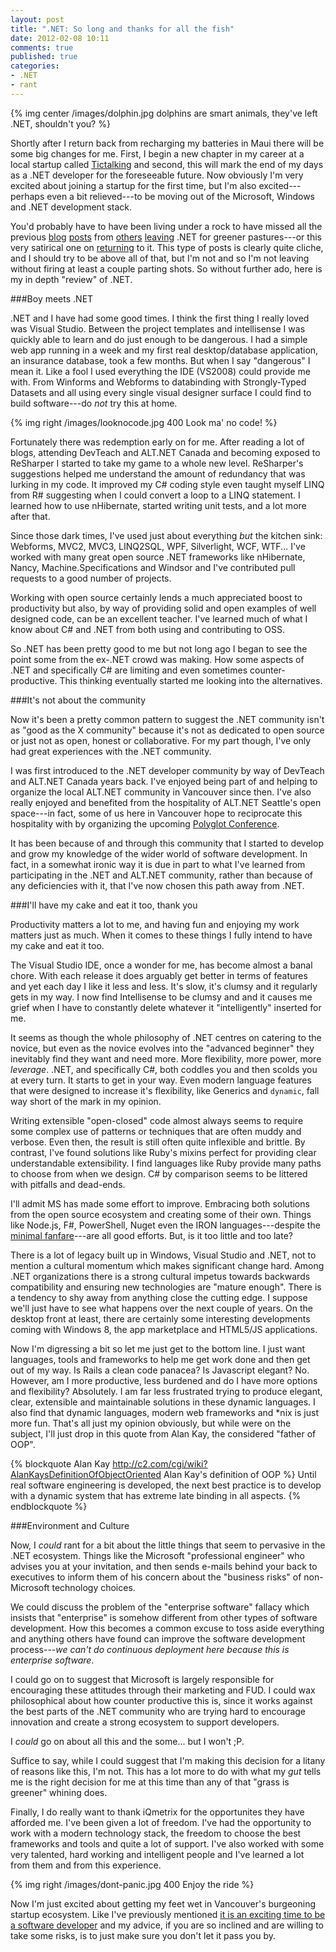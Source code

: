 ```yaml
---
layout: post
title: ".NET: So long and thanks for all the fish"
date: 2012-02-08 10:11
comments: true
published: true
categories: 
- .NET 
- rant
---
```


{% img center /images/dolphin.jpg dolphins are smart animals, they've left .NET, shouldn't you? %}

Shortly after I return back from recharging my batteries in Maui there will be some big changes for me. First, I begin a new chapter in my career at a local startup called [Tictalking][tictalking] and second, this will mark the end of my days as a .NET developer for the foreseeable future. Now obviously I'm very excited about joining a startup for the first time, but I'm also excited---perhaps even a bit relieved---to be moving out of the Microsoft, Windows and .NET development stack. 

You'd probably have to have been living under a rock to have missed all the previous [blog][6] [posts][1] from [others][2] [leaving][3] .NET for greener pastures---or this very satirical one on [returning][4] to it. This type of posts is clearly quite cliche, and I should try to be above all of that, but I'm not and so I'm not leaving without firing at least a couple parting shots. So without further ado, here is my in depth "review" of .NET.

<!--more-->
###Boy meets .NET

.NET and I have had some good times. I think the first thing I really loved was Visual Studio. Between the project templates and intellisense I was quickly able to learn and do just enough to be dangerous. I had a simple web app running in a week and my first real desktop/database application, an insurance database, took a few months. But when I say "dangerous" I mean it. Like a fool I used everything the IDE (VS2008) could provide me with. From Winforms and Webforms to databinding with Strongly-Typed Datasets and all using every single visual designer surface I could find to build software---do *not* try this at home.

{% img right /images/looknocode.jpg 400 Look ma' no code! %}

Fortunately there was redemption early on for me. After reading a lot of blogs, attending DevTeach and ALT.NET Canada and becoming exposed to ReSharper I started to take my game to a whole new level. ReSharper's suggestions helped me understand the amount of redundancy that was lurking in my code. It improved my C# coding style even taught myself LINQ from R# suggesting when I could convert a loop to a LINQ statement. I learned how to use nHibernate, started writing unit tests, and a lot more after that.

Since those dark times, I've used just about everything *but* the kitchen sink: Webforms, MVC2, MVC3, LINQ2SQL, WPF, Silverlight, WCF, WTF... I've worked with many great open source .NET frameworks like nHibernate, Nancy, Machine.Specifications and Windsor and I've contributed pull requests to a good number of projects. 

Working with open source certainly lends a much appreciated boost to productivity but also, by way of providing solid and open examples of well designed code, can be an excellent teacher. I've learned much of what I know about C# and .NET from both using and contributing to OSS.

So .NET has been pretty good to me but not long ago I began to see the point some from the ex-.NET crowd was making. How some aspects of .NET and specifically C# are limiting and even sometimes counter-productive. This thinking eventually started me looking into the alternatives.

###It's not about the community

Now it's been a pretty common pattern to suggest the .NET community isn't as "good as the X community" because it's not as dedicated to open source or just not as open, honest or collaborative. For my part though, I've only had great experiences with the .NET community. 

I was first introduced to the .NET developer community by way of DevTeach and ALT.NET Canada years back. I've enjoyed being part of and helping to organize the local ALT.NET community in Vancouver since then. I've also really enjoyed and benefited from the hospitality of ALT.NET Seattle's open space---in fact, some of us here in Vancouver hope to reciprocate this hospitality with by organizing the upcoming 
[Polyglot Conference](http://polyglotconf.com). 

It has been because of and through this community that I started to develop and grow my knowledge of the wider world of software development. In fact, in a somewhat ironic way it is due in part to what I've learned from participating in the .NET and ALT.NET community, rather than because of any deficiencies with it, that I've now chosen this path away from .NET.

###I'll have my cake and eat it too, thank you

Productivity matters a lot to me, and having fun and enjoying my work matters just as much. When it comes to these things I fully intend to have my cake and eat it too.

The Visual Studio IDE, once a wonder for me, has become almost a banal chore. With each release it does arguably get better in terms of features and yet each day I like it less and less. It's slow, it's clumsy and it regularly gets in my way. I now find Intellisense to be clumsy and and it causes me grief when I have to constantly delete whatever it "intelligently" inserted for me. 

It seems as though the whole philosophy of .NET centres on catering to the novice, but even as the novice evolves into the "advanced beginner" they inevitably find they want and need more. More flexibility, more power, more *leverage*. .NET, and specifically C#, both coddles you and then scolds you at every turn. It starts to get in your way. Even modern language features that were designed to increase it's flexibility, like Generics and `dynamic`, fall way short of the mark in my opinion.

Writing extensible "open-closed" code almost always seems to require some complex use of patterns or techniques that are often muddy and verbose. Even then, the result is still often quite inflexible and brittle. By contrast, I've found solutions like Ruby's mixins perfect for providing clear understandable extensibility. I find languages like Ruby provide many paths to choose from when we design. C# by comparison seems to be littered with pitfalls and dead-ends.

I'll admit MS has made some effort to improve. Embracing both solutions from the open source ecosystem and creating some of their own. Things like Node.js, F#, PowerShell, Nuget even the IRON languages---despite the [minimal fanfare][8]---are all good efforts.  But, is it too little and too late? 

There is a lot of legacy built up in Windows, Visual Studio and .NET, not to mention a cultural momentum which makes significant change hard. Among .NET organizations there is a strong cultural impetus towards backwards compatibility and ensuring new technologies are "mature enough". There is a tendency to shy away from anything close the cutting edge. I suppose we'll just have to see what happens over the next couple of years. On the desktop front at least, there are certainly some interesting developments coming with Windows 8, the app marketplace and HTML5/JS applications.

Now I'm digressing a bit so let me just get to the bottom line. I just want languages, tools and frameworks to help me get work done and then get out of my way. Is Rails a clean code panacea? Is Javascript elegant? No. However, am I more productive, less burdened and do I have more options and flexibility? Absolutely. I am far less frustrated trying to produce elegant, clear, extensible and maintainable solutions in these dynamic languages. I also find that dynamic languages, modern web frameworks and \*nix is just more fun. That's all just my opinion obviously, but while were on the subject, I'll just drop in this quote from Alan Kay, the considered "father of OOP".

{% blockquote Alan Kay http://c2.com/cgi/wiki?AlanKaysDefinitionOfObjectOriented Alan Kay's definition of OOP %}
Until real software engineering is developed, the next best practice is to develop with a dynamic system that has extreme late binding in all aspects.
{% endblockquote %}

###Environment and Culture

Now, I *could* rant for a bit about the little things that seem to pervasive in  the .NET ecosystem. Things like the Microsoft "professional engineer" who advises you at your invitation, and then sends e-mails behind your back to executives to inform them of his concern about the "business risks" of non-Microsoft technology choices.

We could discuss the problem of the "enterprise software" fallacy which insists that "enterprise" is somehow different from other types of software development. How this becomes a common excuse to toss aside everything and anything others have found can improve the software development process---*we can't do continuous deployment here because this is enterprise software*.

I could go on to suggest that Microsoft is largely responsible for encouraging these attitudes through their marketing and FUD. I could wax philosophical about how counter productive this is, since it works against the best parts of the .NET community who are trying hard to encourage innovation and create a strong ecosystem to support developers.

I *could* go on about all this and the some... but I won't ;P.

Suffice to say, while I could suggest that I'm making this decision for a litany of reasons like this, I'm not. This has a lot more to do with what my *gut* tells me is the right decision for me at this time than any of that "grass is greener" whining does.

Finally, I do really want to thank iQmetrix for the opportunites they have afforded me. I've been given a lot of freedom. I've had the opportunity to work with a modern technology stack, the freedom to choose the best frameworks and tools and quite a lot of support. I've also worked with some very talented, hard working and intelligent people and I've learned a lot from them and from this experience.

{% img right /images/dont-panic.jpg 400 Enjoy the ride %}

Now I'm just excited about getting my feet wet in Vancouver's burgeoning startup ecosystem. Like I've previously mentioned [it is an exciting time to be a software developer][7] and my advice, if you are so inclined and are willing to take some risks, is to just make sure you don't let it pass you by.

[1]:http://whatupdave.com/post/1170718843/leaving-net
[2]:http://hkarthik.me/blog/2011/11/11/my-reasons-for-leaving-net/
[3]:http://osherove.com/blog/2011/1/2/the-journey-begins-and-why-it-starts-with-ruby.html
[4]:http://mecodegood.tumblr.com/post/14956918719/there-and-back-again-my-return-to-net-development
[6]:http://darrencauthon.posterous.com/i-didnt-leave-net-net-left-me
[7]:/2011/11/10/the-startup-rush/
[8]:http://blog.scottbellware.com/2010/04/ironruby-drops-does-it-make-sound.html
[tictalking]:http://tictalking.com